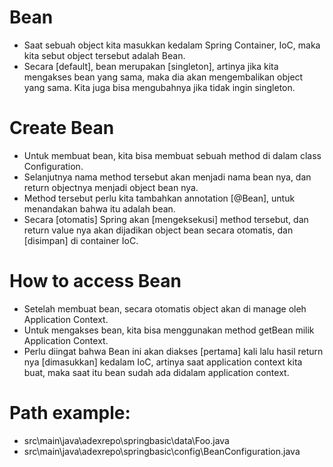 # Bean
- Saat sebuah object kita masukkan kedalam Spring Container, IoC, maka kita sebut object tersebut adalah Bean.
- Secara [default], bean merupakan [singleton], artinya jika kita mengakses bean yang sama,
    maka dia akan mengembalikan object yang sama. Kita juga bisa mengubahnya jika tidak ingin singleton.

# Create Bean
- Untuk membuat bean, kita bisa membuat sebuah method di dalam class Configuration.
- Selanjutnya nama method tersebut akan menjadi nama bean nya, dan return objectnya menjadi object bean nya.
- Method tersebut perlu kita tambahkan annotation [@Bean], untuk menandakan bahwa itu adalah bean.
- Secara [otomatis] Spring akan [mengeksekusi] method tersebut, dan return value nya akan dijadikan
    object bean secara otomatis, dan [disimpan] di container IoC.

# How to access Bean
- Setelah membuat bean, secara otomatis object akan di manage oleh Application Context.
- Untuk mengakses bean, kita bisa menggunakan method getBean milik Application Context.
- Perlu diingat bahwa Bean ini akan diakses [pertama] kali lalu hasil return nya [dimasukkan] kedalam IoC,
    artinya saat application context kita buat, maka saat itu bean sudah ada didalam application context.

# Path example:
- src\main\java\adexrepo\springbasic\data\Foo.java
- src\main\java\adexrepo\springbasic\config\BeanConfiguration.java
